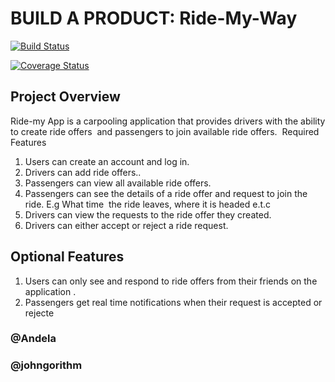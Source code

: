 
# BUILD A PRODUCT: Ride-My-Way 

[![Build Status](https://travis-ci.org/johngorithm/project-ride-my-way.svg?branch=master)](https://travis-ci.org/johngorithm/project-ride-my-way) 

[![Coverage Status](https://coveralls.io/repos/github/johngorithm/project-ride-my-way/badge.svg?branch=master)](https://coveralls.io/github/johngorithm/project-ride-my-way?branch=master)

## Project Overview  
Ride-my App is a carpooling application that provides drivers with the ability to create ride offers  and passengers  to join available ride offers. 
Required Features 
1. Users can create an account and log in.  
2. Drivers can add ride offers..  
3. Passengers  can view all available ride offers.  
4. Passengers can see the details of a ride offer and request to join the ride. E.g What time  the ride leaves, where it is headed e.t.c  
5. Drivers can view the requests to the ride offer they created.  
6. Drivers can either accept or reject a ride request.      

## Optional Features 
1. Users can only see and respond to ride offers from their friends on the application .  
2. Passengers get real time notifications when their request is accepted or rejecte

### @Andela
### @johngorithm
